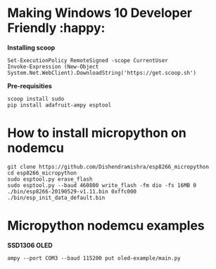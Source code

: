 # Making Windows 10 Developer Friendly :happy:

**Installing scoop** 

```shell
Set-ExecutionPolicy RemoteSigned -scope CurrentUser
Invoke-Expression (New-Object System.Net.WebClient).DownloadString('https://get.scoop.sh')
```

  

**Pre-requisities**

```shell
scoop install sudo
pip install adafruit-ampy esptool
```

  

# How to install micropython on nodemcu

```shell
git clone https://github.com/Dishendramishra/esp8266_micropython
cd esp8266_micropython
sudo esptool.py erase_flash 
sudo esptool.py --baud 460800 write_flash -fm dio -fs 16MB 0 ./bin/esp8266-20190529-v1.11.bin 0xffc000 ./bin/esp_init_data_default.bin
```

  

# Micropython nodemcu examples

**SSD1306 OLED**

```shell
ampy --port COM3 --baud 115200 put oled-example/main.py
```


